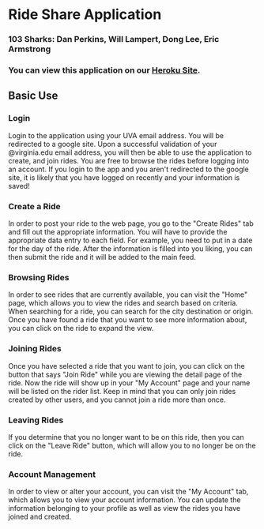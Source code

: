 # Ride Share Application
### 103 Sharks: Dan Perkins, Will Lampert, Dong Lee, Eric Armstrong
### You can view this application on our [Heroku Site](https://ride-share-103.herokuapp.com/).

## Basic Use
### Login
Login to the application using your UVA email address. You will be redirected to a google site. Upon a successful validation of your @virginia.edu email address, you will then be able to use the application to create, and join rides. You are free to browse the rides before logging into an account. If you login to the app and you aren't redirected to the google site, it is likely that you have logged on recently and your information is saved!

### Create a Ride
In order to post your ride to the web page, you go to the "Create Rides" tab and fill out the appropriate information. You will have to provide the appropriate data entry to each field. For example, you need to put in a date for the day of the ride. After the information is filled into you liking, you can then submit the ride and it will be added to the main feed.

### Browsing Rides
In order to see rides that are currently available, you can visit the "Home" page, which allows you to view the rides and search based on criteria. When searching for a ride, you can search for the city destination or origin. Once you have found a ride that you want to see more information about, you can click on the ride to expand the view.

### Joining Rides
Once you have selected a ride that you want to join, you can click on the button that says "Join Ride" while you are viewing the detail page of the ride. Now the ride will show up in your "My Account" page and your name will be listed on the rider list. Keep in mind that you can only join rides created by other users, and you cannot join a ride more than once. 

### Leaving Rides
If you determine that you no longer want to be on this ride, then you can click on the "Leave Ride" button, which will allow you to no longer be on the ride.

### Account Management
In order to view or alter your account, you can visit the "My Account" tab, which allows you to view your account information. You can update the information belonging to your profile as well as view the rides you have joined and created.


